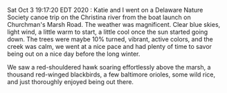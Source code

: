 Sat Oct  3 19:17:20 EDT 2020 : Katie and I went on a Delaware Nature Society canoe trip on the Christina river from the boat launch on Churchman's Marsh Road. The weather was magnificent. Clear blue skies, light wind, a little warm to start, a little cool once the sun started going down.  The trees were maybe 10% turned, vibrant, active colors, and the creek was calm, we went at a nice pace and had plenty of time to savor being out on a nice day before the long winter.  

We saw a red-shouldered hawk soaring effortlessly above the marsh, a thousand red-winged blackbirds, a few baltimore orioles, some wild rice, and just thoroughly enjoyed being out there.